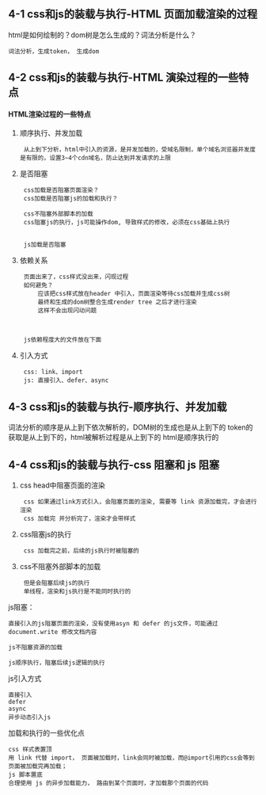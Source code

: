 ## 4-1 css和js的装载与执行-HTML 页面加载渲染的过程


html是如何绘制的？dom树是怎么生成的？词法分析是什么？

	词法分析，生成token， 生成dom



## 4-2 css和js的装载与执行-HTML 演染过程的一些特点



#### HTML渲染过程的一些特点

1. 顺序执行、并发加载
	
		从上到下分析，html中引入的资源，是并发加载的，受域名限制，单个域名浏览器并发度是有限的，设置3~4个cdn域名，防止达到并发请求的上限
	
2. 是否阻塞
	
		css加载是否阻塞页面渲染？
		css加载是否阻塞js的加载和执行？
		
		css不阻塞外部脚本的加载
		css阻塞js的执行，js可能操作dom, 导致样式的修改，必须在css基础上执行
	
	
		js加载是否阻塞
	
3. 依赖关系
	
		页面出来了，css样式没出来，闪现过程
		如何避免？
			应该把css样式放在header 中引入，页面渲染等待css加载并生成css树
			最终和生成的dom树整合生成render tree 之后才进行渲染
			这样不会出现闪动问题
			
			 
	
		js依赖程度大的文件放在下面
	
4. 引入方式
		
		css: link、import 
		js: 直接引入、defer、async 


## 4-3 css和js的装载与执行-顺序执行、并发加载


词法分析的顺序是从上到下依次解析的，DOM树的生成也是从上到下的
token的获取是从上到下的，html被解析过程是从上到下的
html是顺序执行的


## 4-4 css和js的装载与执行-css 阻塞和 js 阻塞	

1. css head中阻塞页面的渲染

		css 如果通过link方式引入，会阻塞页面的渲染, 需要等 link 资源加载完，才会进行渲染 
		css 加载完 并分析完了，渲染才会带样式

2. css阻塞js的执行
	
		css 加载完之前，后续的js执行时被阻塞的
	
3. css不阻塞外部脚本的加载
		
		
		但是会阻塞后续js的执行
		单线程，渲染和js执行是不能同时执行的




js阻塞：

	直接引入的js阻塞页面的渲染，没有使用asyn 和 defer 的js文件，可能通过document.write 修改文档内容
	
	js不阻塞资源的加载
	
	js顺序执行，阻塞后续js逻辑的执行

js引入方式

	直接引入
	defer
	async
	异步动态引入js


加载和执行的一些优化点


	css 样式表置顶
	用 link 代替 import， 页面被加载时，link会同时被加载，而@import引用的css会等到页面被加载完再加载；
	js 脚本置底
	合理使用 js 的异步加载能力， 路由到某个页面时，才加载那个页面的代码


